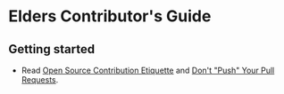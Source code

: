 # Elders Contributor's Guide

## Getting started
- Read [Open Source Contribution Etiquette](http://tirania.org/blog/archive/2010/Dec-31.html) and [Don't "Push" Your Pull Requests](http://www.igvita.com/2011/12/19/dont-push-your-pull-requests/).
